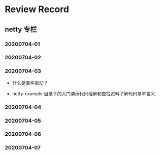 Review Record
===

## netty 专栏

### 20200704-01

### 20200704-02

### 20200704-03

- 什么是事件驱动？

- netty-example 目录下的入门演示代码理解和查找资料了解代码基本含义


### 20200704-04
### 20200704-05
### 20200704-06
### 20200704-07

